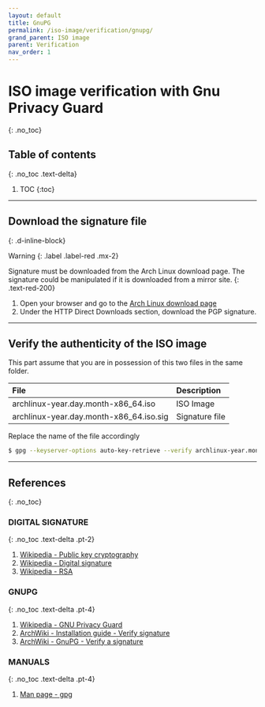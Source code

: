 ```yaml
---
layout: default
title: GnuPG
permalink: /iso-image/verification/gnupg/
grand_parent: ISO image
parent: Verification
nav_order: 1
---
```


# ISO image verification with Gnu Privacy Guard
{: .no_toc}

## Table of contents
{: .no_toc .text-delta}

1. TOC
{:toc}

---

## Download the signature file
{: .d-inline-block}

Warning
{: .label .label-red .mx-2}

Signature must be downloaded from the Arch Linux download page. The signature could be manipulated if it is downloaded from a mirror site.
{: .text-red-200}

1. Open your browser and go to the [Arch Linux download page](https://www.archlinux.org/download/)
1. Under the HTTP Direct Downloads section, download the PGP signature.

---

## Verify the authenticity of the ISO image

This part assume that you are in possession of this two files in the same folder.

| File                                    | Description    |
| :-------------------------------------- | :------------- |
| archlinux-year.day.month-x86_64.iso     | ISO Image      |
| archlinux-year.day.month-x86_64.iso.sig | Signature file |

Replace the name of the file accordingly

```bash
$ gpg --keyserver-options auto-key-retrieve --verify archlinux-year.month.day-x86_64.iso.sig
```

---

## References
{: .no_toc}

### DIGITAL SIGNATURE
{: .no_toc .text-delta .pt-2}

1. [Wikipedia - Public key cryptography](https://en.wikipedia.org/wiki/Public-key_cryptography)
1. [Wikipedia - Digital signature](https://en.wikipedia.org/wiki/Digital_signature)
1. [Wikipedia - RSA](https://en.wikipedia.org/wiki/RSA_(cryptosystem))

### GNUPG
{: .no_toc .text-delta .pt-4}

1. [Wikipedia - GNU Privacy Guard](https://en.wikipedia.org/wiki/GNU_Privacy_Guard)
1. [ArchWiki - Installation guide - Verify signature](https://wiki.archlinux.org/index.php/Installation_guide#Verify_signature)
1. [ArchWiki - GnuPG - Verify a signature](https://wiki.archlinux.org/index.php/GnuPG#Verify_a_signature)

### MANUALS
{: .no_toc .text-delta .pt-4}

1. [Man page - gpg](https://jlk.fjfi.cvut.cz/arch/manpages/man/core/gnupg/gpg.1.en)
